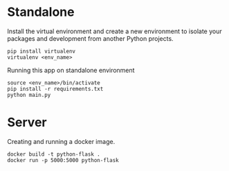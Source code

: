 # Standalone

Install the virtual environment and create a new environment to isolate your packages and development from another Python projects.
``` shell
pip install virtualenv
virtualenv <env_name>
```

Running this app on standalone environment
``` shell
source <env_name>/bin/activate
pip install -r requirements.txt
python main.py
```

# Server

Creating and running a docker image.
``` shell
docker build -t python-flask .
docker run -p 5000:5000 python-flask
```